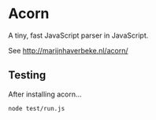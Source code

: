 # Acorn

A tiny, fast JavaScript parser in JavaScript.

See http://marijnhaverbeke.nl/acorn/

## Testing

After installing acorn...

```
node test/run.js
```
